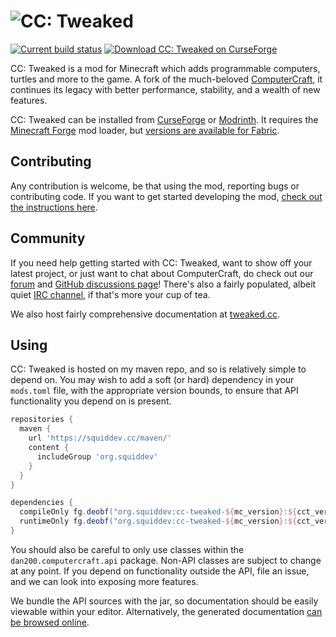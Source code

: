 # ![CC: Tweaked](doc/logo.png)
[![Current build status](https://github.com/cc-tweaked/CC-Tweaked/workflows/Build/badge.svg)](https://github.com/cc-tweaked/CC-Tweaked/actions "Current build status") [![Download CC: Tweaked on CurseForge](http://cf.way2muchnoise.eu/title/cc-tweaked.svg)][CurseForge]

CC: Tweaked is a mod for Minecraft which adds programmable computers, turtles and more to the game. A fork of the
much-beloved [ComputerCraft], it continues its legacy with better performance, stability, and a wealth of new features.

CC: Tweaked can be installed from [CurseForge] or [Modrinth]. It requires the [Minecraft Forge][forge] mod loader, but
[versions are available for Fabric][ccrestitched].

## Contributing
Any contribution is welcome, be that using the mod, reporting bugs or contributing code. If you want to get started
developing the mod, [check out the instructions here](CONTRIBUTING.md#developing).

## Community
If you need help getting started with CC: Tweaked, want to show off your latest project, or just want to chat about
ComputerCraft, do check out our [forum] and [GitHub discussions page][GitHub discussions]! There's also a fairly
populated, albeit quiet [IRC channel][irc], if that's more your cup of tea.

We also host fairly comprehensive documentation at [tweaked.cc](https://tweaked.cc/ "The CC: Tweaked website").

## Using
CC: Tweaked is hosted on my maven repo, and so is relatively simple to depend on. You may wish to add a soft (or hard)
dependency in your `mods.toml` file, with the appropriate version bounds, to ensure that API functionality you depend
on is present.

```groovy
repositories {
  maven {
    url 'https://squiddev.cc/maven/'
    content {
      includeGroup 'org.squiddev'
    }
  }
}

dependencies {
  compileOnly fg.deobf("org.squiddev:cc-tweaked-${mc_version}:${cct_version}:api")
  runtimeOnly fg.deobf("org.squiddev:cc-tweaked-${mc_version}:${cct_version}")
}
```

You should also be careful to only use classes within the `dan200.computercraft.api` package. Non-API classes are
subject to change at any point. If you depend on functionality outside the API, file an issue, and we can look into
exposing more features.

We bundle the API sources with the jar, so documentation should be easily viewable within your editor. Alternatively,
the generated documentation [can be browsed online](https://tweaked.cc/javadoc/).

[computercraft]: https://github.com/dan200/ComputerCraft "ComputerCraft on GitHub"
[curseforge]: https://minecraft.curseforge.com/projects/cc-tweaked "Download CC: Tweaked from CurseForge"
[modrinth]: https://modrinth.com/mod/gu7yAYhd "Download CC: Tweaked from Modrinth"
[forge]: https://files.minecraftforge.net/ "Download Minecraft Forge."
[ccrestitched]: https://www.curseforge.com/minecraft/mc-mods/cc-restitched "Download CC: Restitched from CurseForge"
[forum]: https://forums.computercraft.cc/
[GitHub Discussions]: https://github.com/cc-tweaked/CC-Tweaked/discussions
[IRC]: http://webchat.esper.net/?channels=computercraft "#computercraft on EsperNet"
